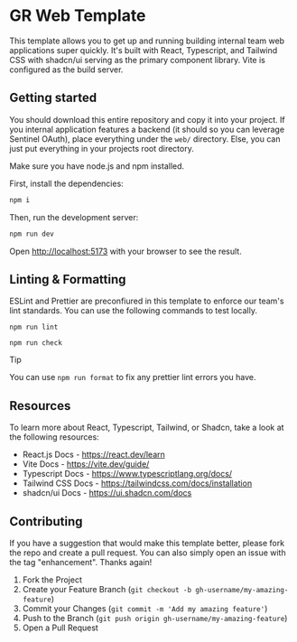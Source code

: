 # GR Web Template

This template allows you to get up and running building internal team web applications super quickly. It's built with React, Typescript, and Tailwind CSS with shadcn/ui serving as the primary component library. Vite is configured as the build server.

## Getting started

You should download this entire repository and copy it into your project. If you internal application features a backend (it should so you can leverage Sentinel OAuth), place everything under the `web/` directory. Else, you can just put everything in your projects root directory.

Make sure you have node.js and npm installed.

First, install the dependencies:

```bash
npm i
```

Then, run the development server:

```bash
npm run dev
```

Open [http://localhost:5173](http://localhost:5173) with your browser to see the result.

## Linting & Formatting

ESLint and Prettier are preconfiured in this template to enforce our team's lint standards. You can use the following commands to test locally.

```
npm run lint

npm run check
```

> [!TIP]
> You can use `npm run format` to fix any prettier lint errors you have.

## Resources

To learn more about React, Typescript, Tailwind, or Shadcn, take a look at the following resources:

- React.js Docs - https://react.dev/learn
- Vite Docs - https://vite.dev/guide/
- Typescript Docs - https://www.typescriptlang.org/docs/
- Tailwind CSS Docs - https://tailwindcss.com/docs/installation
- shadcn/ui Docs - https://ui.shadcn.com/docs

## Contributing

If you have a suggestion that would make this template better, please fork the repo and create a pull request. You can also simply open an issue with the tag "enhancement". Thanks again!

1. Fork the Project
2. Create your Feature Branch (`git checkout -b gh-username/my-amazing-feature`)
3. Commit your Changes (`git commit -m 'Add my amazing feature'`)
4. Push to the Branch (`git push origin gh-username/my-amazing-feature`)
5. Open a Pull Request